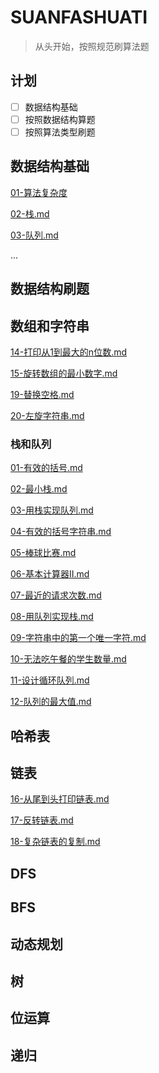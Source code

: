 # SUANFASHUATI

>从头开始，按照规范刷算法题

## 计划

- [ ] 数据结构基础
- [ ] 按照数据结构算题
- [ ] 按照算法类型刷题

## 数据结构基础

[01-算法复杂度](./数据结构基础/01-算法复杂度)

[02-栈.md](数据结构基础\02-栈.md) 

[03-队列.md](数据结构基础\03-队列.md) 

...

## 数据结构刷题

## 数组和字符串

 [14-打印从1到最大的n位数.md](数据结构刷题\14-打印从1到最大的n位数.md) 

 [15-旋转数组的最小数字.md](数据结构刷题\15-旋转数组的最小数字.md)  

 [19-替换空格.md](数据结构刷题\19-替换空格.md) 

 [20-左旋字符串.md](数据结构刷题\20-左旋字符串.md) 

### 栈和队列

 [01-有效的括号.md](数据结构刷题\01-有效的括号.md) 

 [02-最小栈.md](数据结构刷题\02-最小栈.md) 

 [03-用栈实现队列.md](数据结构刷题\03-用栈实现队列.md) 

 [04-有效的括号字符串.md](数据结构刷题\04-有效的括号字符串.md) 

 [05-棒球比赛.md](数据结构刷题\05-棒球比赛.md) 

 [06-基本计算器Ⅱ.md](数据结构刷题\06-基本计算器Ⅱ.md) 

 [07-最近的请求次数.md](数据结构刷题\07-最近的请求次数.md)  

 [08-用队列实现栈.md](数据结构刷题\08-用队列实现栈.md)  

[ 09-字符串中的第一个唯一字符.md](数据结构刷题\09-字符串中的第一个唯一字符.md) 

 [10-无法吃午餐的学生数量.md](数据结构刷题\10-无法吃午餐的学生数量.md) 

 [11-设计循环队列.md](数据结构刷题\11-设计循环队列.md) 

 [12-队列的最大值.md](数据结构刷题\12-队列的最大值.md) 

## 哈希表



## 链表

 [16-从尾到头打印链表.md](数据结构刷题\16-从尾到头打印链表.md) 

 [17-反转链表.md](数据结构刷题\17-反转链表.md) 

 [18-复杂链表的复制.md](数据结构刷题\18-复杂链表的复制.md) 

## DFS



## BFS



## 动态规划



## 树



## 位运算



## 递归

